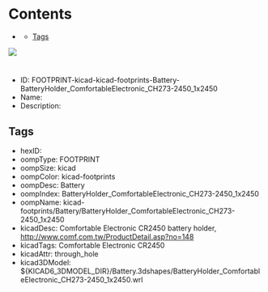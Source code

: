 



Contents
========

* [](#)
	* [Tags](#tags)
  
![][im]
# 

- ID: FOOTPRINT-kicad-kicad-footprints-Battery-BatteryHolder_ComfortableElectronic_CH273-2450_1x2450
- Name: 
- Description: 

## Tags

- hexID: 
- oompType: FOOTPRINT
- oompSize: kicad
- oompColor: kicad-footprints
- oompDesc: Battery
- oompIndex: BatteryHolder_ComfortableElectronic_CH273-2450_1x2450
- oompName: kicad-footprints/Battery/BatteryHolder_ComfortableElectronic_CH273-2450_1x2450
- kicadDesc: Comfortable Electronic CR2450 battery holder, http://www.comf.com.tw/ProductDetail.asp?no=148
- kicadTags: Comfortable Electronic CR2450
- kicadAttr: through_hole
- kicad3DModel: ${KICAD6_3DMODEL_DIR}/Battery.3dshapes/BatteryHolder_ComfortableElectronic_CH273-2450_1x2450.wrl



[im]: image.png
